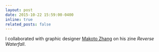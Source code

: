 ```yaml
---
layout: post
date: 2015-10-22 15:59:00-0400
inline: true
related_posts: false
---
```


I collaborated with graphic designer [Makoto Zhang](https://zcmko.com) on his zine <em>Reverse Waterfall</em>.
